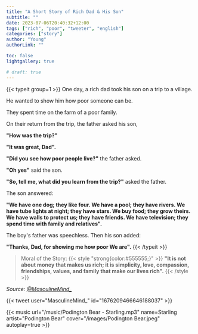 ```yaml
---
title: "A Short Story of Rich Dad & His Son"
subtitle: ""
date: 2023-07-06T20:40:32+12:00
tags: ["rich", "poor", "tweeter", "english"]
categories: ["story"]
author: "Young"
authorLink: ""

toc: false
lightgallery: true

# draft: true
---
```


{{< typeit group=1 >}}
One day, a rich dad took his son on a trip to a village.

He wanted to show him how poor someone can be.

They spent time on the farm of a poor family.

On their return from the trip, the father asked his son,

**"How was the trip?"**

**"It was great, Dad".**

**"Did you see how poor people live?"** the father asked.

**"Oh yes"** said the son.

**"So, tell me, what did you learn from the trip?"** asked the father.

The son answered:

**"We have one dog; they like four. We have a pool; they have rivers. We have tube lights at night; they have stars. We buy food; they grow theirs. We have walls to protect us; they have friends. We have television; they spend time with family and relatives".**

The boy's father was speechless. Then his son added:

**"Thanks, Dad, for showing me how poor We are".**
{{< /typeit >}}


> Moral of the Story:
{{< style "strong{color:#555555;}" >}}
**"It is not about money that makes us rich; it is simplicity, love, compassion, friendships, values, and family that make our lives rich".**
{{< /style >}}


_Source: [@MasculineMind_](https://twitter.com/MasculineMind_)_

{{< tweet user="MasculineMind_" id="1676209466646188037" >}}

{{< music url="/music/Podington Bear - Starling.mp3" name=Starling artist="Podington Bear" cover="/images/Podington Bear.jpeg" autoplay=true >}}